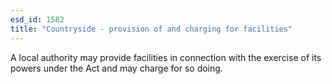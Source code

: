 ```yaml
---
esd_id: 1582
title: "Countryside - provision of and charging for facilities"
---
```


A local authority may provide facilities in connection with the exercise of its powers under the Act and may charge for so doing.

